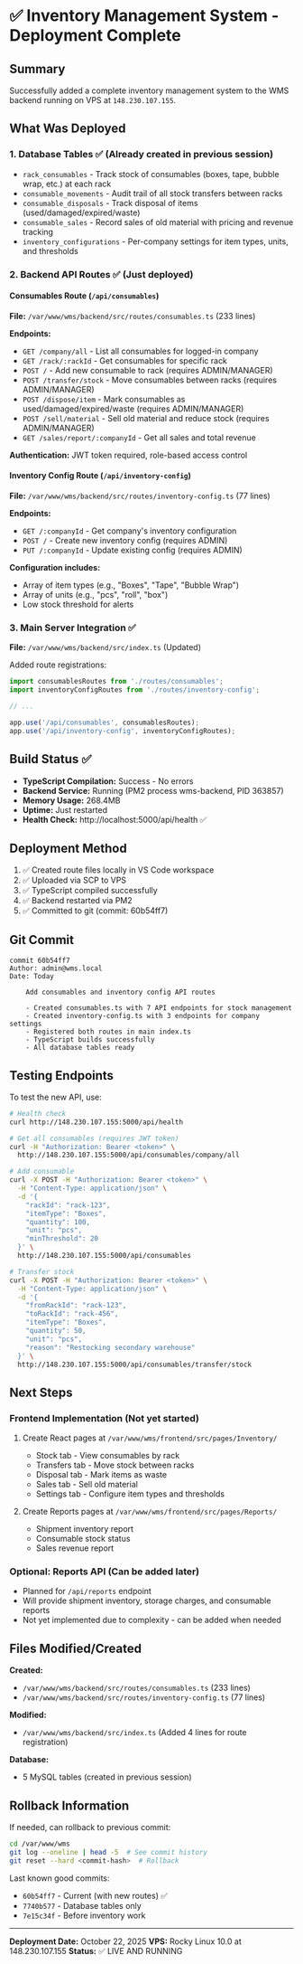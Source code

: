 # ✅ Inventory Management System - Deployment Complete

## Summary
Successfully added a complete inventory management system to the WMS backend running on VPS at `148.230.107.155`.

## What Was Deployed

### 1. **Database Tables** ✅ (Already created in previous session)
- `rack_consumables` - Track stock of consumables (boxes, tape, bubble wrap, etc.) at each rack
- `consumable_movements` - Audit trail of all stock transfers between racks
- `consumable_disposals` - Track disposal of items (used/damaged/expired/waste)
- `consumable_sales` - Record sales of old material with pricing and revenue tracking
- `inventory_configurations` - Per-company settings for item types, units, and thresholds

### 2. **Backend API Routes** ✅ (Just deployed)

#### Consumables Route (`/api/consumables`)
**File:** `/var/www/wms/backend/src/routes/consumables.ts` (233 lines)

**Endpoints:**
- `GET /company/all` - List all consumables for logged-in company
- `GET /rack/:rackId` - Get consumables for specific rack
- `POST /` - Add new consumable to rack (requires ADMIN/MANAGER)
- `POST /transfer/stock` - Move consumables between racks (requires ADMIN/MANAGER)
- `POST /dispose/item` - Mark consumables as used/damaged/expired/waste (requires ADMIN/MANAGER)
- `POST /sell/material` - Sell old material and reduce stock (requires ADMIN/MANAGER)
- `GET /sales/report/:companyId` - Get all sales and total revenue

**Authentication:** JWT token required, role-based access control

#### Inventory Config Route (`/api/inventory-config`)
**File:** `/var/www/wms/backend/src/routes/inventory-config.ts` (77 lines)

**Endpoints:**
- `GET /:companyId` - Get company's inventory configuration
- `POST /` - Create new inventory config (requires ADMIN)
- `PUT /:companyId` - Update existing config (requires ADMIN)

**Configuration includes:**
- Array of item types (e.g., "Boxes", "Tape", "Bubble Wrap")
- Array of units (e.g., "pcs", "roll", "box")
- Low stock threshold for alerts

### 3. **Main Server Integration** ✅
**File:** `/var/www/wms/backend/src/index.ts` (Updated)

Added route registrations:
```typescript
import consumablesRoutes from './routes/consumables';
import inventoryConfigRoutes from './routes/inventory-config';

// ...

app.use('/api/consumables', consumablesRoutes);
app.use('/api/inventory-config', inventoryConfigRoutes);
```

## Build Status ✅
- **TypeScript Compilation:** Success - No errors
- **Backend Service:** Running (PM2 process wms-backend, PID 363857)
- **Memory Usage:** 268.4MB
- **Uptime:** Just restarted
- **Health Check:** http://localhost:5000/api/health ✅

## Deployment Method
1. ✅ Created route files locally in VS Code workspace
2. ✅ Uploaded via SCP to VPS
3. ✅ TypeScript compiled successfully
4. ✅ Backend restarted via PM2
5. ✅ Committed to git (commit: 60b54ff7)

## Git Commit
```
commit 60b54ff7
Author: admin@wms.local
Date: Today

    Add consumables and inventory config API routes
    
    - Created consumables.ts with 7 API endpoints for stock management
    - Created inventory-config.ts with 3 endpoints for company settings
    - Registered both routes in main index.ts
    - TypeScript builds successfully
    - All database tables ready
```

## Testing Endpoints
To test the new API, use:

```bash
# Health check
curl http://148.230.107.155:5000/api/health

# Get all consumables (requires JWT token)
curl -H "Authorization: Bearer <token>" \
  http://148.230.107.155:5000/api/consumables/company/all

# Add consumable
curl -X POST -H "Authorization: Bearer <token>" \
  -H "Content-Type: application/json" \
  -d '{
    "rackId": "rack-123",
    "itemType": "Boxes",
    "quantity": 100,
    "unit": "pcs",
    "minThreshold": 20
  }' \
  http://148.230.107.155:5000/api/consumables

# Transfer stock
curl -X POST -H "Authorization: Bearer <token>" \
  -H "Content-Type: application/json" \
  -d '{
    "fromRackId": "rack-123",
    "toRackId": "rack-456",
    "itemType": "Boxes",
    "quantity": 50,
    "unit": "pcs",
    "reason": "Restocking secondary warehouse"
  }' \
  http://148.230.107.155:5000/api/consumables/transfer/stock
```

## Next Steps

### Frontend Implementation (Not yet started)
1. Create React pages at `/var/www/wms/frontend/src/pages/Inventory/`
   - Stock tab - View consumables by rack
   - Transfers tab - Move stock between racks
   - Disposal tab - Mark items as waste
   - Sales tab - Sell old material
   - Settings tab - Configure item types and thresholds

2. Create Reports pages at `/var/www/wms/frontend/src/pages/Reports/`
   - Shipment inventory report
   - Consumable stock status
   - Sales revenue report

### Optional: Reports API (Can be added later)
- Planned for `/api/reports` endpoint
- Will provide shipment inventory, storage charges, and consumable reports
- Not yet implemented due to complexity - can be added when needed

## Files Modified/Created

**Created:**
- `/var/www/wms/backend/src/routes/consumables.ts` (233 lines)
- `/var/www/wms/backend/src/routes/inventory-config.ts` (77 lines)

**Modified:**
- `/var/www/wms/backend/src/index.ts` (Added 4 lines for route registration)

**Database:**
- 5 MySQL tables (created in previous session)

## Rollback Information
If needed, can rollback to previous commit:
```bash
cd /var/www/wms
git log --oneline | head -5  # See commit history
git reset --hard <commit-hash>  # Rollback
```

Last known good commits:
- `60b54ff7` - Current (with new routes) ✅
- `7740b577` - Database tables only
- `7e15c34f` - Before inventory work

---

**Deployment Date:** October 22, 2025
**VPS:** Rocky Linux 10.0 at 148.230.107.155
**Status:** ✅ LIVE AND RUNNING

